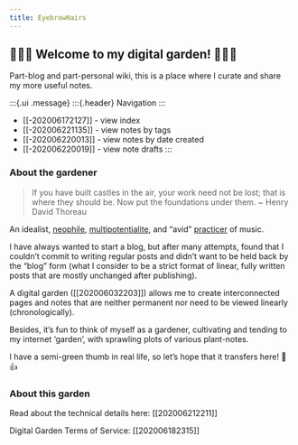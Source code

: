 ```yaml
---
title: EyebrowHairs
---
```


## 🌷🌱🌹 Welcome to my digital garden! 🌼🌿🌻
Part-blog and part-personal wiki, this is a place where I curate and share my more useful notes.

:::{.ui .message}
:::{.header}
Navigation
:::
- [[-202006172127]] - view index
- [[-202006221135]] - view notes by tags 
- [[-202006220013]] - view notes by date created 
- [[-202006220019]] - view note drafts
:::

### About the gardener
> If you have built castles in the air, your work need not be lost; that is where they should be. Now put the foundations under them. ~ Henry David Thoreau

An idealist, [neophile]([[202006131503]]), [multipotentialite]([[202006131545]]), and “avid” [practicer](https://www.reddit.com/r/1000daysofpractice/) of music. 

I have always wanted to start a blog, but after many attempts, found that I couldn’t commit to writing regular posts and didn’t want to be held back by the “blog” form (what I consider to be a strict format of linear, fully written posts that are mostly unchanged after publishing).

A digital garden ([[202006032203]]) allows me to create interconnected pages and notes that are neither permanent nor need to be viewed linearly (chronologically).

Besides, it’s fun to think of myself as a gardener, cultivating and tending to my internet ‘garden’, with sprawling plots of various plant-notes.

I have a semi-green thumb in real life, so let’s hope that it transfers here! 🌱👍

### About this garden
Read about the technical details here: [[202006212211]]

Digital Garden Terms of Service: [[202006182315]]